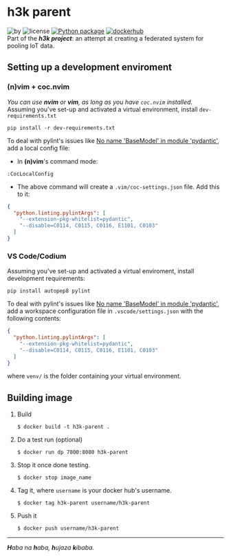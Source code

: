 # h3k parent
![by](https://img.shields.io/badge/by-c3n7-blue)
![license](https://img.shields.io/badge/license-BSD%202%20Clause-green)
[![Python package](https://github.com/h3k-family/h3k-parent/actions/workflows/main.yml/badge.svg)](https://github.com/h3k-family/h3k-parent/actions/workflows/main.yml)
[![dockerhub](https://img.shields.io/badge/images-Docker%20Hub-9cf)](https://hub.docker.com/repository/docker/c3n7/h3k-parent)  
Part of the ***h3k project***: an attempt at creating a federated system for pooling IoT data.

## Setting up a development enviroment
### (n)vim + coc.nvim
_You can use **nvim** or **vim**, as long as you have `coc.nvim` installed._  
Assuming you've set-up and activated a virtual environment, install `dev-requirements.txt`
```shell
pip install -r dev-requirements.txt
```
To deal with pylint's issues like [No name 'BaseModel' in module 'pydantic'](https://github.com/samuelcolvin/pydantic/issues/1961), add a local config file:
  - In **(n)vim**'s command mode:  
  ```shell
  :CocLocalConfig
  ```
  - The above command will create a `.vim/coc-settings.json` file. Add this to it:
  ```json
  {
    "python.linting.pylintArgs": [
      "--extension-pkg-whitelist=pydantic",
      "--disable=C0114, C0115, C0116, E1101, C0103"
    ]
  }
  ```

### VS Code/Codium
Assuming you've set-up and activated a virtual enviroment, install development requirements:
```shell
pip install autopep8 pylint
```
To deal with pylint's issues like [No name 'BaseModel' in module 'pydantic'](https://github.com/samuelcolvin/pydantic/issues/1961), add a workspace configuration file in `.vscode/settings.json` with the following contents:
  ```json
  {
    "python.linting.pylintArgs": [
      "--extension-pkg-whitelist=pydantic",
      "--disable=C0114, C0115, C0116, E1101, C0103"
    ]
  }
  ```
where `venv/` is the folder containing your virtual environment.

## Building image
1. Build 
    ```shell
    $ docker build -t h3k-parent .
    ```
2. Do a test run (optional)
    ```shell
    $ docker run dp 7800:8080 h3k-parent
    ```
3. Stop it once done testing.
    ```shell
    $ docker stop image_name
    ```
4. Tag it, where `username` is your docker hub's username.
    ```shell
    $ docker tag h3k-parent username/h3k-parent
    ```
5. Push it
    ```shell
    $ docker push username/h3k-parent
    ```

---
_**H**aba na **h**aba, **h**ujaza **k**ibaba._
